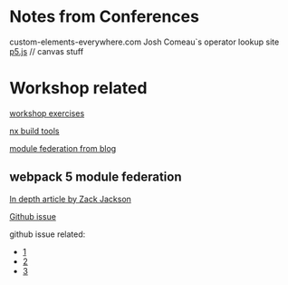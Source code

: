 # Notes from Conferences

custom-elements-everywhere.com
Josh Comeau`s operator lookup site
[p5.js](https://p5js.org/) // canvas stuff

# Workshop related

[workshop exercises](http://workshops.angulararchitects.io/ms/f9bc9634-a993-4ab0-acd1-926fe8a4064d/module_federation.html)

[nx build tools](https://github.com/manfredsteyer/ngx-build-plus)

[module federation from blog](https://www.angulararchitects.io/aktuelles/the-microfrontend-revolution-module-federation-in-webpack-5/)

## webpack 5 module federation

[In depth article by Zack Jackson](https://indepth.dev/webpack-5-module-federation-a-game-changer-in-javascript-architecture)

[Github issue](https://github.com/webpack/webpack/issues/10352)

github issue related:

-   [1](https://module-federation.github.io/)
-   [2](https://github.com/module-federation/module-federation-examples)
-   [3](https://github.com/webpack/changelog-v5/tree/master/guides)
